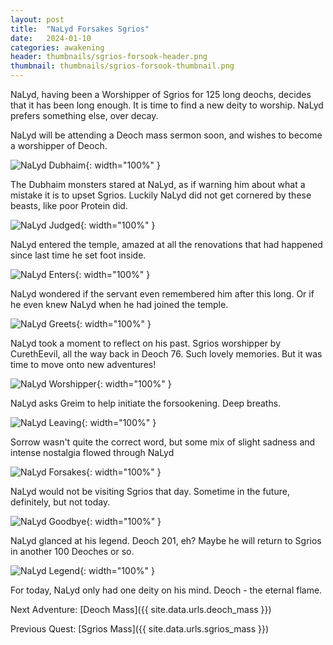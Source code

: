 ```yaml
---
layout: post
title:  "NaLyd Forsakes Sgrios"
date:   2024-01-10
categories: awakening
header: thumbnails/sgrios-forsook-header.png
thumbnail: thumbnails/sgrios-forsook-thumbnail.png
---
```


NaLyd, having been a Worshipper of Sgrios for 125 long deochs, decides that it has been long enough. It is time to find a new deity to worship. NaLyd prefers something else, over decay.

NaLyd will be attending a Deoch mass sermon soon, and wishes to become a worshipper of Deoch.

![NaLyd Dubhaim](/assets/img/sgrios/forsaken/nalyd-dubhaim.png){: width="100%" }

The Dubhaim monsters stared at NaLyd, as if warning him about what a mistake it is to upset Sgrios. Luckily NaLyd did not get cornered by these beasts, like poor Protein did.

![NaLyd Judged](/assets/img/sgrios/forsaken/nalyd-judged.png){: width="100%" }

NaLyd entered the temple, amazed at all the renovations that had happened since last time he set foot inside.

![NaLyd Enters](/assets/img/sgrios/forsaken/nalyd-enters.png){: width="100%" }

NaLyd wondered if the servant even remembered him after this long. Or if he even knew NaLyd when he had joined the temple.

![NaLyd Greets](/assets/img/sgrios/forsaken/nalyd-greets.png){: width="100%" }

NaLyd took a moment to reflect on his past. Sgrios worshipper by CurethEevil, all the way back in Deoch 76. Such lovely memories. But it was time to move onto new adventures!

![NaLyd Worshipper](/assets/img/sgrios/forsaken/nalyd-worshipper.png){: width="100%" }

NaLyd asks Greim to help initiate the forsookening. Deep breaths.

![NaLyd Leaving](/assets/img/sgrios/forsaken/nalyd-leaving.png){: width="100%" }

Sorrow wasn't quite the correct word, but some mix of slight sadness and intense nostalgia flowed through NaLyd

![NaLyd Forsakes](/assets/img/sgrios/forsaken/nalyd-forsakes.png){: width="100%" }

NaLyd would not be visiting Sgrios that day. Sometime in the future, definitely, but not today.

![NaLyd Goodbye](/assets/img/sgrios/forsaken/nalyd-goodbye.png){: width="100%" }

NaLyd glanced at his legend. Deoch 201, eh? Maybe he will return to Sgrios in another 100 Deoches or so.

![NaLyd Legend](/assets/img/sgrios/forsaken/nalyd-legend.png){: width="100%" }

For today, NaLyd only had one deity on his mind. Deoch - the eternal flame.


Next Adventure: [Deoch Mass]({{ site.data.urls.deoch_mass }})

Previous Quest: [Sgrios Mass]({{ site.data.urls.sgrios_mass }})